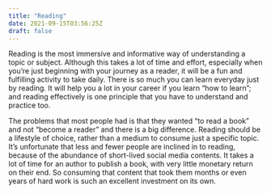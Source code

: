 ```yaml
---
title: "Reading"
date: 2021-09-15T03:56:25Z
draft: false
---
```


Reading is the most immersive and informative way of understanding a topic or subject. Although this takes a lot of time and effort, especially when you’re just beginning with your journey as a reader, it will be a fun and fulfilling activity to take daily. There is so much you can learn everyday just by reading. It will help you a lot in your career if you learn “how to learn”; and reading effectively is one principle that you have to understand and practice too.

The problems that most people had is that they wanted “to read a book” and not “become a reader” and there is a big difference. Reading should be a lifestyle of choice, rather than a medium to consume just a specific topic. It’s unfortunate that less and fewer people are inclined in to reading, because of the abundance of short-lived social media contents. It takes a lot of time for an author to publish a book, with very little monetary return on their end. So consuming that content that took them months or even years of hard work is such an excellent investment on its own. 